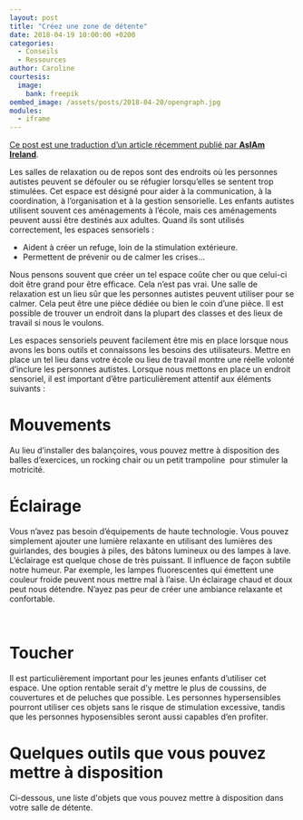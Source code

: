 ```yaml
---
layout: post
title: "Créez une zone de détente"
date: 2018-04-19 10:00:00 +0200
categories:
  - Conseils
  - Ressources
author: Caroline
courtesis:
  image:
    bank: freepik
oembed_image: /assets/posts/2018-04-20/opengraph.jpg
modules:
  - iframe
---
```


<amp-img class="center" layout="responsive" width="640" height="376" src="{{ site.amp_img_cache_url }}/assets/posts/2018-04-20/opengraph.jpg" alt="Créez une zone de repos"></amp-img>

<div class="small"><a href="https://asiam.ie/7629-2">Ce post est une traduction d’un article récemment publié par <strong>AsIAm Ireland</strong></a>.</div>


Les salles de relaxation ou de repos sont des endroits où les personnes autistes peuvent se défouler ou se réfugier lorsqu’elles se sentent trop stimulées. Cet espace est désigné pour aider à la communication, à la coordination, à l’organisation et à la gestion sensorielle. Les enfants autistes utilisent souvent ces aménagements à l’école, mais ces aménagements peuvent aussi être destinés aux adultes.
Quand ils sont utilisés correctement, les espaces sensoriels&nbsp;:

 - Aident à créer un refuge, loin de la stimulation extérieure.
 - Permettent de prévenir ou de calmer les crises…


Nous pensons souvent que créer un tel espace coûte cher ou que celui-ci doit être grand pour être efficace. Cela n’est pas vrai. Une salle de relaxation est un lieu sûr que les personnes autistes peuvent utiliser pour se calmer. Cela peut être une pièce dédiée ou bien le coin d’une pièce.
Il est possible de trouver un endroit dans la plupart des classes et des lieux de travail si nous le voulons.


Les espaces sensoriels peuvent facilement être mis en place lorsque nous avons les bons outils et connaissons les besoins des utilisateurs. Mettre en place un tel lieu dans votre école ou lieu de travail montre une réelle volonté d’inclure les personnes autistes. Lorsque nous mettons en place un endroit sensoriel, il est important d’être particulièrement attentif aux éléments suivants&nbsp;:

# Mouvements

Au lieu d’installer des balançoires, vous pouvez mettre à disposition des balles d’exercices, un rocking chair ou un petit trampoline  pour stimuler la motricité.


# Éclairage

Vous n’avez pas besoin d’équipements de haute technologie. Vous pouvez simplement ajouter une lumière relaxante en utilisant des lumières des guirlandes, des bougies à piles, des bâtons lumineux ou des lampes à lave. L’éclairage est quelque chose de très puissant. Il influence de façon subtile notre humeur. Par exemple, les lampes fluorescentes qui émettent une couleur froide peuvent nous mettre mal à l’aise. Un éclairage chaud et doux peut nous détendre. N’ayez pas peur de créer une ambiance relaxante et confortable.

 
# Toucher

Il est particulièrement important pour les jeunes enfants d’utiliser cet espace. Une option rentable serait d’y mettre le plus de coussins, de couvertures et de peluches que possible. Les personnes hypersensibles pourront utiliser ces objets sans le risque de stimulation excessive, tandis que les personnes hyposensibles seront aussi capables d’en profiter.

# Quelques outils que vous pouvez mettre à disposition

Ci-dessous, une liste d'objets que vous pouvez mettre à disposition dans votre salle de détente.

<p class="center">
 <amp-iframe layout="responsive" width="800" height="5000" sandbox="allow-scripts" src="/html/relaxation-room.html">
 </amp-iframe>
</p>

